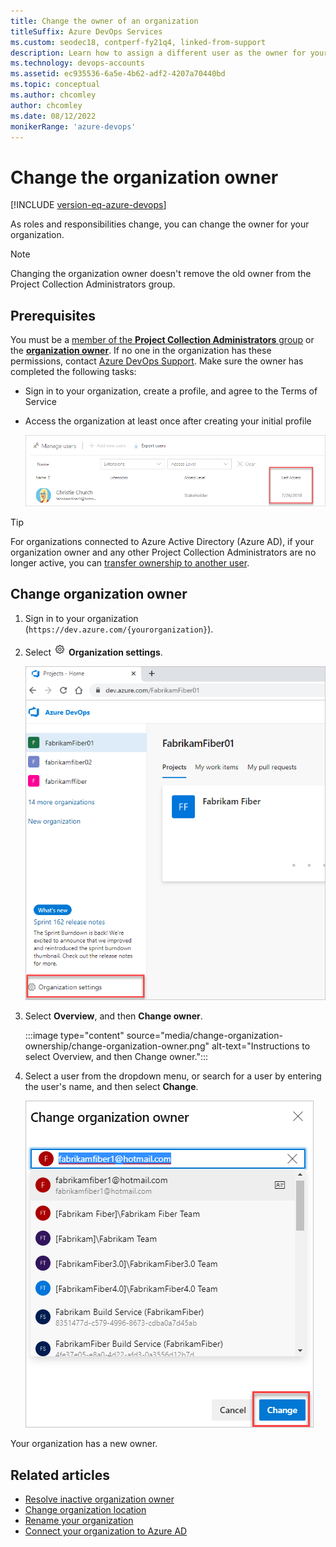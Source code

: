 ```yaml
---
title: Change the owner of an organization
titleSuffix: Azure DevOps Services
ms.custom: seodec18, contperf-fy21q4, linked-from-support
description: Learn how to assign a different user as the owner for your organization and which permissions are required.
ms.technology: devops-accounts
ms.assetid: ec935536-6a5e-4b62-adf2-4207a70440bd
ms.topic: conceptual
ms.author: chcomley
author: chcomley
ms.date: 08/12/2022
monikerRange: 'azure-devops'
---
```


# Change the organization owner

[!INCLUDE [version-eq-azure-devops](../../includes/version-eq-azure-devops.md)]

As roles and responsibilities change, you can change the owner for your organization.

> [!NOTE]  
> Changing the organization owner doesn't remove the old owner from the Project Collection Administrators group.

## Prerequisites

You must be a [member of the **Project Collection Administrators** group](../security/look-up-project-collection-administrators.md) or the [**organization owner**](../security/look-up-organization-owner.md). If no one in the organization has these permissions, contact [Azure DevOps Support](https://developercommunity.visualstudio.com/spaces/21/index.html). Make sure the owner has completed the following tasks:

- Sign in to your organization, create a profile, and agree to the Terms of Service
- Access the organization at least once after creating your initial profile

   ![Last access date](media/change-organization-ownership/user-last-access.png)

> [!TIP]
> For organizations connected to Azure Active Directory (Azure AD),  if your organization owner and any other Project Collection Administrators are no longer active, you can [transfer ownership to another user](resolve-orphaned-organization.md).  

## Change organization owner

1. Sign in to your organization (`https://dev.azure.com/{yourorganization}`).

2. Select ![gear icon](../../media/icons/gear-icon.png) **Organization settings**.

   ![Select "Organization settings"](../../media/settings/open-admin-settings-vert.png)

3. Select **Overview**, and then **Change owner**.  

   :::image type="content" source="media/change-organization-ownership/change-organization-owner.png" alt-text="Instructions to select Overview, and then Change owner.":::

4. Select a user from the dropdown menu, or search for a user by entering the user's name, and then select **Change**.

   ![Enter and save a new organization owner](media/change-organization-ownership/save-new-organization-owner.png)

Your organization has a new owner.

## Related articles

- [Resolve inactive organization owner](resolve-orphaned-organization.md)
- [Change organization location](change-organization-location.md)
- [Rename your organization](rename-organization.md)
- [Connect your organization to Azure AD](connect-organization-to-azure-ad.md)
